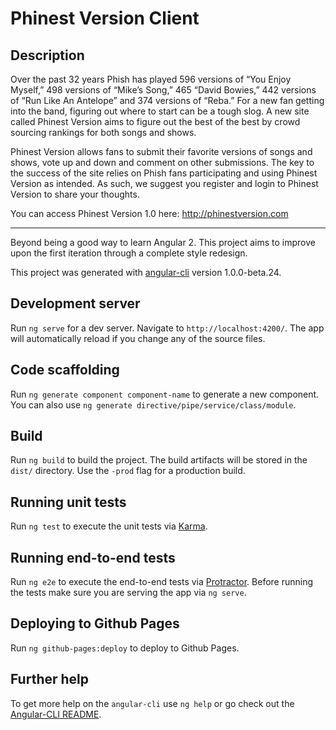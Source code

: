 # Phinest Version Client

## Description

Over the past 32 years Phish has played 596 versions of “You Enjoy Myself,” 498 versions of “Mike’s Song,” 465 “David Bowies,” 442 versions of “Run Like An Antelope” and 374 versions of “Reba.” For a new fan getting into the band, figuring out where to start can be a tough slog. A new site called Phinest Version aims to figure out the best of the best by crowd sourcing rankings for both songs and shows.

Phinest Version allows fans to submit their favorite versions of songs and shows, vote up and down and comment on other submissions. The key to the success of the site relies on Phish fans participating and using Phinest Version as intended. As such, we suggest you register and login to Phinest Version to share your thoughts.

You can access Phinest Version 1.0 here: http://phinestversion.com

***

Beyond being a good way to learn Angular 2. This project aims to improve upon
the first iteration through a complete style redesign.

This project was generated with [angular-cli](https://github.com/angular/angular-cli) version 1.0.0-beta.24.

## Development server
Run `ng serve` for a dev server. Navigate to `http://localhost:4200/`. The app will automatically reload if you change any of the source files.

## Code scaffolding

Run `ng generate component component-name` to generate a new component. You can also use `ng generate directive/pipe/service/class/module`.

## Build

Run `ng build` to build the project. The build artifacts will be stored in the `dist/` directory. Use the `-prod` flag for a production build.

## Running unit tests

Run `ng test` to execute the unit tests via [Karma](https://karma-runner.github.io).

## Running end-to-end tests

Run `ng e2e` to execute the end-to-end tests via [Protractor](http://www.protractortest.org/).
Before running the tests make sure you are serving the app via `ng serve`.

## Deploying to Github Pages

Run `ng github-pages:deploy` to deploy to Github Pages.

## Further help

To get more help on the `angular-cli` use `ng help` or go check out the [Angular-CLI README](https://github.com/angular/angular-cli/blob/master/README.md).
